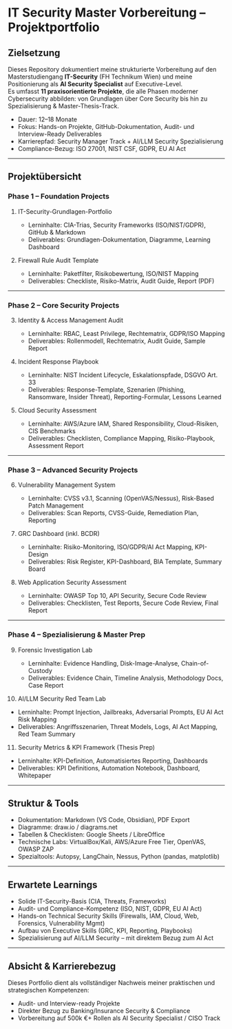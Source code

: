 # IT Security Master Vorbereitung – Projektportfolio

## Zielsetzung
Dieses Repository dokumentiert meine strukturierte Vorbereitung auf den Masterstudiengang **IT-Security** (FH Technikum Wien) und meine Positionierung als **AI Security Specialist** auf Executive-Level.  
Es umfasst **11 praxisorientierte Projekte**, die alle Phasen moderner Cybersecurity abbilden: von Grundlagen über Core Security bis hin zu Spezialisierung & Master-Thesis-Track.  

- Dauer: 12–18 Monate  
- Fokus: Hands-on Projekte, GitHub-Dokumentation, Audit- und Interview-Ready Deliverables  
- Karrierepfad: Security Manager Track + AI/LLM Security Spezialisierung  
- Compliance-Bezug: ISO 27001, NIST CSF, GDPR, EU AI Act  

---

## Projektübersicht

### Phase 1 – Foundation Projects
1. IT-Security-Grundlagen-Portfolio  
   - Lerninhalte: CIA-Trias, Security Frameworks (ISO/NIST/GDPR), GitHub & Markdown  
   - Deliverables: Grundlagen-Dokumentation, Diagramme, Learning Dashboard  

2. Firewall Rule Audit Template  
   - Lerninhalte: Paketfilter, Risikobewertung, ISO/NIST Mapping  
   - Deliverables: Checkliste, Risiko-Matrix, Audit Guide, Report (PDF)  

---

### Phase 2 – Core Security Projects
3. Identity & Access Management Audit  
   - Lerninhalte: RBAC, Least Privilege, Rechtematrix, GDPR/ISO Mapping  
   - Deliverables: Rollenmodell, Rechtematrix, Audit Guide, Sample Report  

4. Incident Response Playbook  
   - Lerninhalte: NIST Incident Lifecycle, Eskalationspfade, DSGVO Art. 33  
   - Deliverables: Response-Template, Szenarien (Phishing, Ransomware, Insider Threat), Reporting-Formular, Lessons Learned  

5. Cloud Security Assessment  
   - Lerninhalte: AWS/Azure IAM, Shared Responsibility, Cloud-Risiken, CIS Benchmarks  
   - Deliverables: Checklisten, Compliance Mapping, Risiko-Playbook, Assessment Report  

---

### Phase 3 – Advanced Security Projects
6. Vulnerability Management System  
   - Lerninhalte: CVSS v3.1, Scanning (OpenVAS/Nessus), Risk-Based Patch Management  
   - Deliverables: Scan Reports, CVSS-Guide, Remediation Plan, Reporting  

7. GRC Dashboard (inkl. BCDR)  
   - Lerninhalte: Risiko-Monitoring, ISO/GDPR/AI Act Mapping, KPI-Design  
   - Deliverables: Risk Register, KPI-Dashboard, BIA Template, Summary Board  

8. Web Application Security Assessment  
   - Lerninhalte: OWASP Top 10, API Security, Secure Code Review  
   - Deliverables: Checklisten, Test Reports, Secure Code Review, Final Report  

---

### Phase 4 – Spezialisierung & Master Prep
9. Forensic Investigation Lab  
   - Lerninhalte: Evidence Handling, Disk-Image-Analyse, Chain-of-Custody  
   - Deliverables: Evidence Chain, Timeline Analysis, Methodology Docs, Case Report  

10. AI/LLM Security Red Team Lab  
   - Lerninhalte: Prompt Injection, Jailbreaks, Adversarial Prompts, EU AI Act Risk Mapping  
   - Deliverables: Angriffsszenarien, Threat Models, Logs, AI Act Mapping, Red Team Summary  

11. Security Metrics & KPI Framework (Thesis Prep)  
   - Lerninhalte: KPI-Definition, Automatisiertes Reporting, Dashboards  
   - Deliverables: KPI Definitions, Automation Notebook, Dashboard, Whitepaper  

---

## Struktur & Tools
- Dokumentation: Markdown (VS Code, Obsidian), PDF Export  
- Diagramme: draw.io / diagrams.net  
- Tabellen & Checklisten: Google Sheets / LibreOffice  
- Technische Labs: VirtualBox/Kali, AWS/Azure Free Tier, OpenVAS, OWASP ZAP  
- Spezialtools: Autopsy, LangChain, Nessus, Python (pandas, matplotlib)  

---

## Erwartete Learnings
- Solide IT-Security-Basis (CIA, Threats, Frameworks)  
- Audit- und Compliance-Kompetenz (ISO, NIST, GDPR, EU AI Act)  
- Hands-on Technical Security Skills (Firewalls, IAM, Cloud, Web, Forensics, Vulnerability Mgmt)  
- Aufbau von Executive Skills (GRC, KPI, Reporting, Playbooks)  
- Spezialisierung auf AI/LLM Security – mit direktem Bezug zum AI Act  

---

## Absicht & Karrierebezug
Dieses Portfolio dient als vollständiger Nachweis meiner praktischen und strategischen Kompetenzen:  
- Audit- und Interview-ready Projekte  
- Direkter Bezug zu Banking/Insurance Security & Compliance  
- Vorbereitung auf 500k €+ Rollen als AI Security Specialist / CISO Track  
